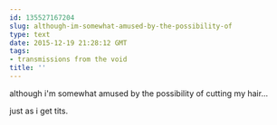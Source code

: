 ```yaml
---
id: 135527167204
slug: although-im-somewhat-amused-by-the-possibility-of
type: text
date: 2015-12-19 21:28:12 GMT
tags:
- transmissions from the void
title: ''
---
```


although i'm somewhat amused by the possibility of cutting my hair...

just as i get tits.

